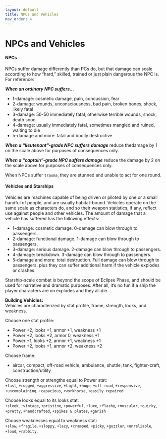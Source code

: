 ```yaml
---
layout: default
title: NPCs and Vehicles
nav_order: 4
---
```


# NPCs and Vehicles

#### **NPCs**

NPCs suffer damage differently than PCs do, but that damage can scale according to how “hard,” skilled, trained or just plain dangerous the NPC is. For reference:

**_When an ordinary NPC suffers…_**

- 1-damage: cosmetic damage, pain, concussion, fear
- 2-damage: wounds, unconsciousness, bad pain, broken bones, shock, likely fatal
- 3-damage: 50-50 immediately fatal, otherwise terrible wounds, shock, death soon
- 4-damage: usually immediately fatal, sometimes mangled and ruined, waiting to die
- 5-damage and more: fatal and bodily destructive

**_When a “lieutenant”-grade NPC suffers damage_** reduce thedamage by 1 on the scale above for purposes of consequences only.

**_When a “captain”-grade NPC suffers damage_** reduce the damage by 2 on the scale above for purposes of consequences only.

When NPCs suffer `trauma`, they are stunned and unable to act for one round.

#### **Vehicles and Starships**

Vehicles are machines capable of being driven or piloted by one or a small handful of people, and are usually habitat-bound. Vehicles operate on the same scale as characters do, and so their weapon statistics, if any, reflect use against people and other vehicles. The amount of damage that a vehicle has suffered has the following effects:

- 1-damage: cosmetic damage. 0-damage can blow through to passengers.
- 2-damage: functional damage. 1-damage can blow through to passengers.
- 3-damage: serious damage. 2-damage can blow through to passengers.
- 4-damage: breakdown. 3-damage can blow through to passengers.
- 5-damage and more: total destruction. Full damage can blow through to passengers, plus they can suffer additional harm if the vehicle explodes or crashes.

Starship-scale combat is beyond the scope of Eclipse Phase, and should be used for narrative and dramatic purposes. After all, it’s no fun if a ship the player characters are on explodes and they all die.

**Building Vehicles:**  
Vehicles are characterized by stat profile, frame, strength, looks, and weakness.

Choose one stat profile:

- Power +2, looks +1, armor +1, weakness +1
- Power +2, looks +2, armor 0, weakness +1
- Power +1, looks +2, armor +1, weakness +1
- Power +2, looks +1, armor +2, weakness +2

Choose frame:

- aircar, compact, off-road vehicle, ambulance, shuttle, tank, fighter-craft, construction/utility

Choose strength or strengths equal to Power stat:  
`+fast`, `+rugged`, `+aggressive`, `+tight`, `+huge`, `+off-road`, `+responsive`, `+uncomplaining`, `+capacious`, `+workhorse`, `+easily repaired`

Choose looks equal to its looks stat:  
`+sleek`, `+vintage`, `+pristine`, `+powerful`, `+luxe`, `+flashy`, `+muscular`, `+quirky`, `+pretty`, `+handcrafted`, `+spikes & plates`, `+garish`

Choose weaknesses equal to weakness stat:  
`+slow`, `+fragile`, `+sloppy`, `+lazy`, `+cramped`, `+picky`, `+guzzler`, `+unreliable`, `+loud`, `+rabbity`.
